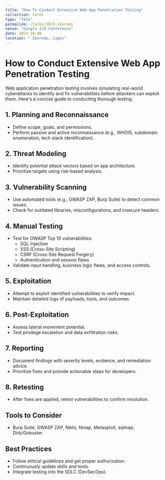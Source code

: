 ```yaml
---
title: "How To Conduct Extensive Web App Penetration Testing"
collection: talks
type: "Talk"
permalink: /talks/2023-ikorodu
venue: "Google I/O Conference"
date: 2023-19-08
location: " Ikorodu, Lagos"
---
```


# How to Conduct Extensive Web App Penetration Testing

Web application penetration testing involves simulating real-world cyberattacks to identify and fix vulnerabilities before attackers can exploit them. Here's a concise guide to conducting thorough testing:

## 1. **Planning and Reconnaissance**
- Define scope, goals, and permissions.
- Perform passive and active reconnaissance (e.g., WHOIS, subdomain enumeration, tech stack identification).

## 2. **Threat Modeling**
- Identify potential attack vectors based on app architecture.
- Prioritize targets using risk-based analysis.

## 3. **Vulnerability Scanning**
- Use automated tools (e.g., OWASP ZAP, Burp Suite) to detect common issues.
- Check for outdated libraries, misconfigurations, and insecure headers.

## 4. **Manual Testing**
- Test for OWASP Top 10 vulnerabilities:
  - SQL Injection
  - XSS (Cross-Site Scripting)
  - CSRF (Cross-Site Request Forgery)
  - Authentication and session flaws
- Validate input handling, business logic flaws, and access controls.

## 5. **Exploitation**
- Attempt to exploit identified vulnerabilities to verify impact.
- Maintain detailed logs of payloads, tools, and outcomes.

## 6. **Post-Exploitation**
- Assess lateral movement potential.
- Test privilege escalation and data exfiltration risks.

## 7. **Reporting**
- Document findings with severity levels, evidence, and remediation advice.
- Prioritize fixes and provide actionable steps for developers.

## 8. **Retesting**
- After fixes are applied, retest vulnerabilities to confirm resolution.

## Tools to Consider
- Burp Suite, OWASP ZAP, Nikto, Nmap, Metasploit, sqlmap, Dirb/Gobuster.

## Best Practices
- Follow ethical guidelines and get proper authorization.
- Continuously update skills and tools.
- Integrate testing into the SDLC (DevSecOps).

